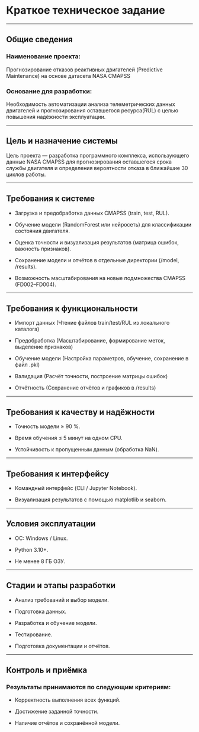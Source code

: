# Краткое техническое задание

---

## Общие сведения

### **Наименование проекта:**

Прогнозирование отказов реактивных двигателей (Predictive Maintenance) на основе датасета NASA CMAPSS

### **Основание для разработки:**

Необходимость автоматизации анализа телеметрических данных двигателей и прогнозирования оставшегося ресурса(RUL) с целью повышения надёжности эксплуатации.

---

## Цель и назначение системы

Цель проекта — разработка программного комплекса, использующего данные NASA CMAPSS для прогнозирования оставшегося срока службы двигателя и определения вероятности отказа в ближайшие 30 циклов работы.

---

## Требования к системе

* Загрузка и предобработка данных CMAPSS (train, test, RUL).

* Обучение модели (RandomForest или нейросеть) для классификации состояния двигателя.

* Оценка точности и визуализация результатов (матрица ошибок, важность признаков).

* Сохранение модели и отчётов в отдельные директории (/model, /results).

* Возможность масштабирования на новые подмножества CMAPSS (FD002–FD004).

---

## Требования к функциональности

* Импорт данных (Чтение файлов train/test/RUL из локального каталога)

* Предобработка (Масштабирование, формирование меток, выделение признаков)

* Обучение модели (Настройка параметров, обучение, сохранение в файл .pkl)

* Валидация
(Расчёт точности, построение матрицы ошибок)

* Отчётность
(Сохранение отчётов и графиков в /results)

---

## Требования к качеству и надёжности

* Точность модели ≥ 90 %.

* Время обучения ≤ 5 минут на одном CPU.

* Устойчивость к пропущенным данным (обработка NaN).

---

## Требования к интерфейсу

* Командный интерфейс (CLI / Jupyter Notebook).

* Визуализация результатов с помощью matplotlib и seaborn.

---

## Условия эксплуатации

* ОС: Windows / Linux.

* Python 3.10+.

* Не менее 8 ГБ ОЗУ.

---

## Стадии и этапы разработки

* Анализ требований и выбор модели.


* Подготовка данных.


* Разработка и обучение модели.


* Тестирование.


* Подготовка документации и отчётов.

---

## Контроль и приёмка

### Результаты принимаются по следующим критериям:

* Корректность выполнения всех функций.

* Достижение заданной точности.

* Наличие отчётов и сохранённой модели.

